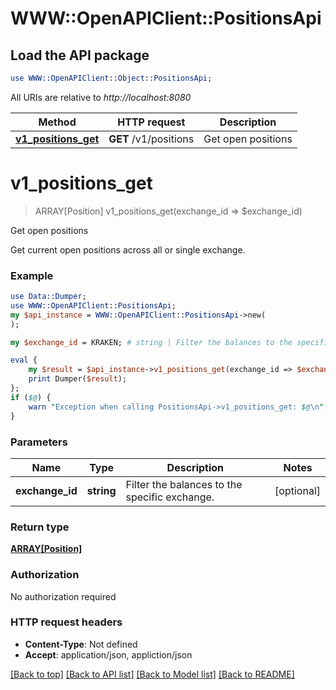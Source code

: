 # WWW::OpenAPIClient::PositionsApi

## Load the API package
```perl
use WWW::OpenAPIClient::Object::PositionsApi;
```

All URIs are relative to *http://localhost:8080*

Method | HTTP request | Description
------------- | ------------- | -------------
[**v1_positions_get**](PositionsApi.md#v1_positions_get) | **GET** /v1/positions | Get open positions


# **v1_positions_get**
> ARRAY[Position] v1_positions_get(exchange_id => $exchange_id)

Get open positions

Get current open positions across all or single exchange.

### Example 
```perl
use Data::Dumper;
use WWW::OpenAPIClient::PositionsApi;
my $api_instance = WWW::OpenAPIClient::PositionsApi->new(
);

my $exchange_id = KRAKEN; # string | Filter the balances to the specific exchange.

eval { 
    my $result = $api_instance->v1_positions_get(exchange_id => $exchange_id);
    print Dumper($result);
};
if ($@) {
    warn "Exception when calling PositionsApi->v1_positions_get: $@\n";
}
```

### Parameters

Name | Type | Description  | Notes
------------- | ------------- | ------------- | -------------
 **exchange_id** | **string**| Filter the balances to the specific exchange. | [optional] 

### Return type

[**ARRAY[Position]**](Position.md)

### Authorization

No authorization required

### HTTP request headers

 - **Content-Type**: Not defined
 - **Accept**: application/json, appliction/json

[[Back to top]](#) [[Back to API list]](../README.md#documentation-for-api-endpoints) [[Back to Model list]](../README.md#documentation-for-models) [[Back to README]](../README.md)

